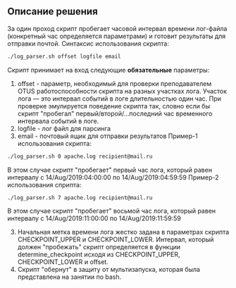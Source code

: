 ## Описание решения
За один проход скрипт пробегает часовой  интервал времени лог-файла (конкретный час определяется параметрами) и готовит результаты для отправки почтой.
Синтаксис использования скрипта:
```sh
./log_parser.sh offset logfile email
```
Скрипт принимает на вход следующие __обязательные__ параметры:
1. offset - параметр, необходимый для проверки преподавателем OTUS работоспособности скрипта на разных участках лога. Участок лога — это интервал событий в логе длительностью один час. При проверке эмулируется поведение скрипта так, словно если бы скрипт "пробегал" первый/второй/...последний час временного интервала событий в логе.
2. logfile - лог файл для парсинга
3. email - почтовый ящик для отправки результатов
Пример-1 использования скрипта:
```sh
./log_parser.sh 0 apache.log recipient@mail.ru
```
В этом случае скрипт "пробегает" первый час лога, который равен интервалу с 14/Aug/2019:04:00:00 по 14/Aug/2019:04:59:59 
Пример-2 использования сприпта:
```sh
./log_parser.sh 7 apache.log recipient@mail.ru
```
В этом случае скрипт "пробегает" восьмой час лога, который равен интервалу с 14/Aug/2019:11:00:00 по 14/Aug/2019:11:59:59 

3. Начальная метка времени лога жестко задана в параметрах скрипта CHECKPOINT_UPPER и CHECKPOINT_LOWER. Интервал, который должен "пробежать" скрипт определяется в функции determine_checkpoint исходя из CHECKPOINT_UPPER, CHECKPOINT_LOWER и offset.
4. Скрипт "обернут" в защиту от мультизапуска, которая была представлена на занятии по bash.

